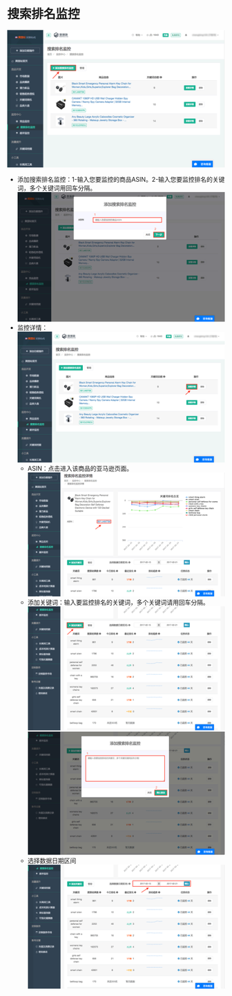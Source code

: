 # 搜索排名监控

![](images/56.png)

* 添加搜索排名监控：1-输入您要监控的商品ASIN。2-输入您要监控排名的关键词，多个关键词用回车分隔。
 ![](images/57.png)
* 监控详情：
 ![](images/58.png)
    * ASIN：点击进入该商品的亚马逊页面。
     ![](images/59.png)
    * 添加关键词：输入要监控排名的关键词，多个关键词请用回车分隔。
     ![](images/60.png)
     ![](images/61.png)
    * 选择数据日期区间
     ![](images/62.png)